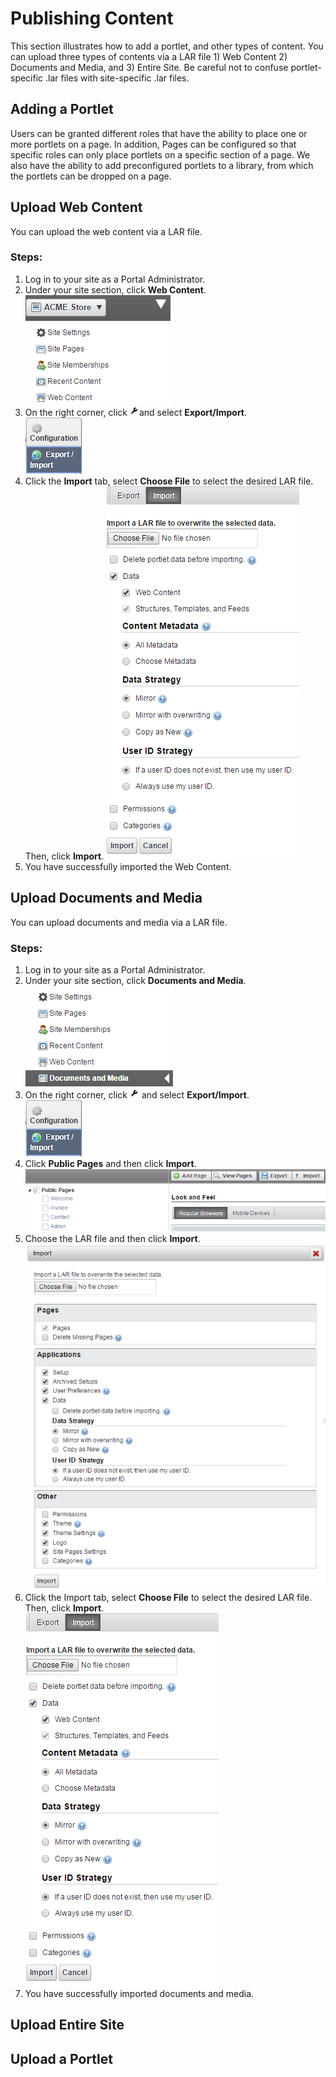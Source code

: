 # Publishing Content
This section illustrates how to add a portlet, and other types of content. You can upload three types of contents via a LAR file 1) Web Content 2) Documents and Media, and 3) Entire Site. Be careful not to confuse portlet-specific .lar files with site-specific .lar files.

## Adding a Portlet
Users can be granted different roles that have the ability to place one or more portlets on a page.  In addition, Pages can be configured so that specific roles can only place portlets on a specific section of a page.  We also have the ability to add preconfigured portlets to a library, from which the portlets can be dropped on a page.

## Upload Web Content
You can upload the web content via a LAR file.
### Steps:
1. Log in to your site as a Portal Administrator.
2. Under your site section, click **Web Content**.  
![](uwc-1.png)
3. On the right corner, click ![](uwc-click.png)and select **Export/Import**.   
![](uwc-2.png)
4. Click the **Import** tab, select **Choose File** to select the desired LAR file. Then, click    **Import**.
![](uwc-3.png)
5. You have successfully imported the Web Content.

## Upload Documents and Media
You can upload documents and media via a LAR file.
### Steps:
1. Log in to your site as a Portal Administrator.
2. Under your site section, click **Documents and Media**.  
![](udm-1.png)
3. On the right corner, click ![](uwc-click.png) and select **Export/Import**.  
![](udm-2.png)
4. Click **Public Pages** and then click **Import**.    
![](udm-3.png)
5. Choose the LAR file and then click **Import**.   
![](udm-4.png)
6. Click the Import tab, select **Choose File** to select the desired LAR file. Then, click **Import**.   
![](udm-5.png)
7. You have successfully imported documents and media.

## Upload Entire Site

## Upload a Portlet
